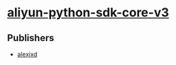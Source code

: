 # [aliyun-python-sdk-core-v3](https://pypi.org/project/aliyun-python-sdk-core-v3)



## Publishers
- [alexjxd](https://pypi.org/user/alexjxd)

